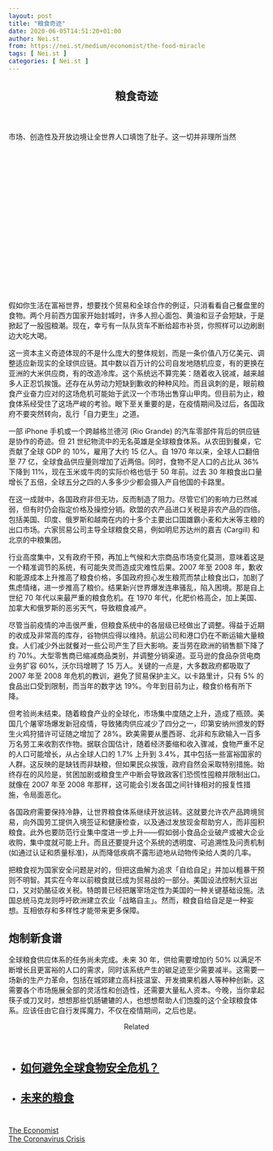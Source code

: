 ```yaml
---
layout: post
title: "粮食奇迹"
date: 2020-06-05T14:51:20+01:00
author: Nei.st
from: https://nei.st/medium/economist/the-food-miracle
tags: [ Nei.st ]
categories: [ Nei.st ]
---
```


<article class="post-20200 post type-post status-publish format-standard hentry category-economist tag-the-coronavirus-crisis" id="post-20200">
 <header class="page-header medium Archives">
  <div class="page-header__image">
  </div>
  <div class="page-header__content">
   <h1 class="page-title text-align-center">
    粮食奇迹
   </h1>
  </div>
 </header>
 <div class="entry-content aesop-entry-content" id="post-20200-content">
  <link as="font" crossorigin="anonymous" href="//cdn.jsdelivr.net/gh/0nd1jyU39XQ/_/glyph/font-face/0uIzqoZjSuJfvSBnvgXTcApMtcVhMcpr.woff" rel="preload" type="font/woff"/>
  <link as="font" crossorigin="anonymous" href="//cdn.jsdelivr.net/gh/0nd1jyU39XQ/_/glyph/font-face/1sTnSLZWDKucPX6SAk.woff" rel="preload" type="font/woff"/>
  <p class="blog-post__description">
   市场、创造性及开放边境让全世界人口填饱了肚子。这一切并非理所当然
  </p>
  <span id="more-20200">
  </span>
  <div class="navigation__primary-inner">
   <a class="economist__link-logo" href="//nei.st/medium/economist">
   </a>
  </div>
  <div class="container img component-image">
   <div class="aspectRatioPlaceholder" style="padding-bottom:56.25%;height: 0;">
    <div class="progressiveMedia" data-height="720" data-width="1280">
     <img alt="" class="progressiveMedia-image" data-src="https://cdn.jsdelivr.net/gh/0nd1jyU39XQ/_/img/1/20200509_LDD002_0.jpg" src="https://cdn.jsdelivr.net/gh/0nd1jyU39XQ/_/img/1/20200509_LDD002_0.jpg"/>
    </div>
   </div>
  </div>
  <p>
   假如你生活在富裕世界，想要找个贸易和全球合作的例证，只消看看自己餐盘里的食物。两个月前西方国家开始封城时，许多人担心面包、黄油和豆子会短缺，于是掀起了一股囤粮潮。现在，幸亏有一队队货车不断给超市补货，你照样可以边刷剧边大吃大喝。
  </p>
  <p>
   这一资本主义奇迹体现的不是什么庞大的整体规划，而是一条价值八万亿美元、调整适应新现实的全球供应链。其中数以百万计的公司自发地随机应变，有的更换在亚洲的大米供应商，有的改造冷库。这个系统远不算完美：随着收入锐减，越来越多人正忍饥挨饿。还存在从劳动力短缺到歉收的种种风险。而且讽刺的是，眼前粮食产业奋力应对的这场危机可能始于武汉一个市场出售穿山甲肉。但目前为止，粮食体系经受住了这场严峻的考验。眼下至关重要的是，在疫情期间及过后，各国政府不要突然转向，乱行「自力更生」之道。
  </p>
  <p>
   一部 iPhone 手机或一个跨越格兰德河 (Rio Grande) 的汽车零部件背后的供应链是协作的奇迹。但 21 世纪物流中的无名英雄是全球粮食体系。从农田到餐桌，它贡献了全球 GDP 的 10%，雇用了大约 15 亿人。自 1970 年以来，全球人口翻倍至 77 亿，全球食品供应量则增加了近两倍。同时，食物不足人口的占比从 36% 下降到 11%，现在玉米或牛肉的实际价格也低于 50 年前。过去 30 年粮食出口量增长了五倍，全球五分之四的人多多少少都会摄入产自他国的卡路里。
  </p>
  <p>
   在这一成就中，各国政府非但无功，反而制造了阻力。尽管它们的影响力已然减弱，但有时仍会指定价格及操控分销。欧盟的农产品进口关税是非农产品的四倍。包括美国、印度、俄罗斯和越南在内的十多个主要出口国雄霸小麦和大米等主粮的出口市场。六家贸易公司主导全球粮食交易，例如明尼苏达州的嘉吉 (Cargill) 和北京的中粮集团。
  </p>
  <p>
   行业高度集中，又有政府干预，再加上气候和大宗商品市场变化莫测，意味着这是一个精准调节的系统，有可能失灵而造成灾难性后果。2007 年至 2008 年，歉收和能源成本上升推高了粮食价格，多国政府担心发生粮荒而禁止粮食出口，加剧了焦虑情绪，进一步推高了粮价。结果新兴世界爆发连串骚乱，陷入困境。那是自上世纪 70 年代以来最严重的粮食危机。在 1970 年代，化肥价格高企，加上美国、加拿大和俄罗斯的恶劣天气，导致粮食减产。
  </p>
  <div class="code-block code-block-1" style="margin: 8px 0; clear: both;">
   <div class="container ads_KbHEVhh8Rw">
    <div class="card card--blog post-sidebar">
     <div class="card-body">
      <div class="logo_ngcontent-kty-0">
      </div>
      <div class="iframe-blocker U6XAMK63Vh00WqvF2BacIQ">
       <div class="background-h60B">
       </div>
       <div class="WumZiPCS4MeMw4pxQ">
       </div>
      </div>
     </div>
     <div class="card-footer">
      <div class="card-footer-wrapper" layout="row bottom-left">
      </div>
     </div>
    </div>
   </div>
  </div>
  <p>
   尽管当前疫情的冲击很严重，但粮食系统中的各层级已经做出了调整。得益于近期的收成及非常高的库存，谷物供应得以维持。航运公司和港口仍在不断运输大量粮食。人们减少外出就餐对一些公司产生了巨大影响。麦当劳在欧洲的销售额下降了约 70%。大型零售商已缩减商品类别，并调整分销渠道。亚马逊的食品杂货电商业务扩容 60%，沃尔玛增聘了 15 万人。关键的一点是，大多数政府都吸取了 2007 年至 2008 年危机的教训，避免了贸易保护主义。以卡路里计，只有 5% 的食品出口受到限制，而当年的数字达 19%。今年到目前为止，粮食价格有所下降。
  </p>
  <p>
   但考验尚未结束。随着粮食产业的全球化，市场集中度随之上升，造成了瓶颈。美国几个屠宰场爆发新冠疫情，导致猪肉供应减少了四分之一，印第安纳州颁发的野生火鸡狩猎许可证随之增加了 28%。欧美需要从墨西哥、北非和东欧输入一百多万名劳工来收割农作物。据联合国估计，随着经济萎缩和收入骤减，食物严重不足的人口可能增长，从占全球人口的 1.7% 上升到 3.4%，其中包括一些富裕国家的人群。这反映的是缺钱而非缺粮，但如果民众挨饿，政府自然会采取特别措施。始终存在的风险是，贫困加剧或粮食生产中断会导致政客们恐慌性囤粮并限制出口。就像在 2007 年至 2008 年那样，这可能会引发各国之间针锋相对的报复性措施，令局面恶化。
  </p>
  <p>
   各国政府需要保持冷静，让世界粮食体系继续开放运转。这就要允许农产品跨境贸易，向外国劳工提供入境签证和健康检查，以及通过发放现金帮助穷人，而非囤积粮食。此外也要防范行业集中度进一步上升——假如弱小食品企业破产或被大企业收购，集中度就可能上升。而且还要提升这个系统的透明度、可追溯性及问责机制 (如通过认证和质量标准)，从而降低疾病不露形迹地从动物传染给人类的几率。
  </p>
  <p>
   把粮食视为国家安全问题是对的，但把这曲解为追求「自给自足」并加以粗暴干预则不明智。其实在今年以前粮食就已成为贸易战的一部分。美国设法控制大豆出口，又对奶酪征收关税。特朗普已经把屠宰场定性为美国的一种关键基础设施。法国总统马克龙则呼吁欧洲建立农业「战略自主」。然而，粮食自给自足是一种妄想。互相依存和多样性才能带来更多保障。
  </p>
  <h2>
   炮制新食谱
  </h2>
  <p>
   全球粮食供应体系的任务尚未完成。未来 30 年，供给需要增加约 50% 以满足不断增长且更富裕的人口的需求，同时该系统产生的碳足迹至少需要减半。这需要一场新的生产力革命，包括在城郊建立高科技温室、开发摘果机器人等种种创新。这需要各个市场施展全部的灵活性和创造性，还需要大量私人资本。今晚，当你拿起筷子或刀叉时，想想那些饥肠辘辘的人，也想想帮助人们饱腹的这个全球粮食体系。应该任由它自行发挥魔力，不仅在疫情期间，之后也是。
  </p>
  <section class="jsx-1092709871 collection">
   <header class="jsx-1092709871 container">
    <span class="jsx-65431776 text-icon text-right size-md spacing-xxtight weight-medium">
     <span class="jsx-65431776 text">
      <span class="jsx-1092709871">
       Related
      </span>
     </span>
    </span>
   </header>
   <ul class="jsx-1092709871 collection-list">
    <li class="jsx-1092709871">
     <section class="jsx-2013367371 container">
      <div class="jsx-2013367371 content no-cover type-collection">
       <div class="jsx-2013367371 left">
        <a class="jsx-2013367371" href="https://nei.st/medium/caixin/cw902e">
         <h2 class="jsx-2996311878 sidebar">
          如何避免全球食物安全危机？
         </h2>
        </a>
       </div>
      </div>
     </section>
    </li>
    <li class="jsx-1092709871">
     <section class="jsx-2013367371 container">
      <div class="jsx-2013367371 content no-cover type-collection">
       <div class="jsx-2013367371 left">
        <a class="jsx-2013367371" href="https://nei.st/medium/lifeweek/vy2gpaems3cu7tzm4smfua">
         <h2 class="jsx-2996311878 sidebar">
          未来的粮食
         </h2>
        </a>
       </div>
      </div>
     </section>
    </li>
   </ul>
  </section>
  <div class="container ag ah">
   <div class="fe n el">
    <a class="dt du bn bo bp bq br bs bt bu dv dw bx by dx dy" href="https://nei.st/medium/economist?source=https://www.economist.com/leaders/2020/05/09/the-global-food-supply-chain-is-passing-a-severe-test" rel="noopener noreferrer nofollow">
     <div class="c ff fg ag ah fh el fi fj ce fk fl fm fn fo fp fq fr fs ft fu">
      <div class="bs em en eo ep eq fv ah fw fg ag bm eu fx q fy fz p ac">
      </div>
     </div>
    </a>
   </div>
  </div>
  <div class="code-block code-block-2" style="margin: 8px 0; clear: both;">
   <br/>
   <div class="container ads_KbHEVhh8Rw">
    <div class="card card--blog post-sidebar">
     <div class="card-body">
      <div class="logo_ngcontent-kty-0">
      </div>
      <div class="iframe-blocker U6XAMK63Vh00WqvF2BacIQ">
       <div class="background-h60B">
       </div>
       <div class="WumZiPCS4MeMw4pxQ">
       </div>
      </div>
     </div>
     <div class="card-footer">
      <div class="card-footer-wrapper" layout="row bottom-left">
      </div>
     </div>
    </div>
   </div>
  </div>
 </div>
 <footer class="entry-footer">
  <div class="categories icon-link">
   <a href="https://nei.st/category/medium/economist" rel="category tag">
    The Economist
   </a>
  </div>
  <div class="tags icon-link">
   <a href="https://nei.st/tag/the-coronavirus-crisis" rel="tag">
    The Coronavirus Crisis
   </a>
  </div>
 </footer>
</article>

